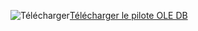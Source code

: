 ![Télécharger](../ssms/media/download-icon.png)[Télécharger le pilote OLE DB](../connect/oledb/download-oledb-driver-for-sql-server.md)
